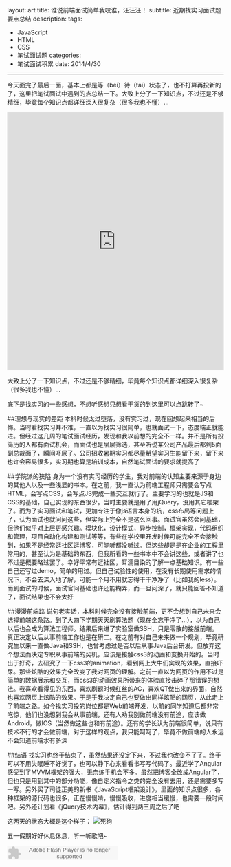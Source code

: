 layout: art
title: 谁说前端面试简单我咬谁，汪汪汪！
subtitle: 近期找实习面试题要点总结
description: 
tags: 
- JavaScript
- HTML
- CSS
- 笔试面试题
categories: 
- 笔试面试积累
date: 2014/4/30
---

今天面完了最后一面，基本上都是等（bei）待（tai）状态了，也不打算再投新的了，这里把笔试面试中遇到的点总结一下。大致上分了一下知识点，不过还是不够精细，毕竟每个知识点都详细深入很复杂（很多我也不懂）...

<!-- more -->

<iframe style="width: 100%; height: 600px" src="http://cdpn.io/gwuyo" allowfullscreen="allowfullscreen" frameborder="0">&nbsp;</iframe>

大致上分了一下知识点，不过还是不够精细，毕竟每个知识点都详细深入很复杂（很多我也不懂）...

底下是找实习的一些感想，不想听感想只想看干货的到这里可以点跳转了~

##理想与现实的差距
本科时候太过堕落，没有实习过，现在回想起来相当的后悔。当时看找实习并不难，一直以为找实习很简单，也就面试一下，态度端正就能进。但经过这几周的笔试面试经历，发现和我以前想的完全不一样。并不是所有投简历的人都有面试机会，而面试也是层层筛选，甚至听说某公司产品最后都到5面副总裁面了，瞬间吓尿了。公司招收暑期实习都尽量希望实习生能留下来，留下来也许会容易很多，实习期也算是培训成本，自然笔试面试的要求就提高了

##学院派的狭隘
身为一个没有实习经历的学生，我对前端的认知主要来源于身边的其他人以及一些浅显的书本。在之前，我一直认为前端工程师只需要会写点HTML，会写点CSS，会写点JS完成一些交互就行了。主要学习的也就是JS和CSS的基础，自己实现的东西很少。当时主要就是用了用jQuery，没用其它框架了。而为了实习面试和笔试，更加专注于像js语言本身的坑，css布局等问题上了，认为面试也就问问这些，但实际上完全不是这么回事。面试官虽然会问基础，但他们似乎对上层更感兴趣。模块化，设计模式，异步控制，框架实现，代码组织和管理，项目自动化构建和测试等等，有些在学校里开发时候可能完全不会接触到，如果不是经常逛社区逛博客，可能听都没听过。但这些却是是在企业的工程里常用的，甚至认为是基础的东西，但我所看的一些书本中不会讲这些，或者讲了也不过是概要略过罢了。幸好平常有逛社区，耳濡目染的了解一点基础知识。有一些自己还写过demo，简单的用过。但自己试验性的使用，在没有长期使用需求的情况下，不会去深入地了解，可能一个月不用就忘得干干净净了（比如我的less）。而到面试的时候，面试官问基础也许还能糊弄，而一旦问深了，就只能回答不知道了，面试结果也不会太好

##漫漫前端路
说句老实话，本科时候完全没有接触前端，更不会想到自己未来会选择前端这条路。到了大四下学期天天刷算法题（现在全忘干净了...），以为自己以后也会成为算法工程师。结果后来进了实验室做SSH，只是零散的接触前端。 真正决定以后从事前端工作也是在研二。在之前有对自己未来做一个规划，毕竟研究生以来一直做Java和SSH，也曾考虑过是否以后从事Java后台研发。但放弃这个想法而决定专职从事前端的契机，应该是接触css3的动画和变换开始的。当时出于好奇，去研究了一下css3的animation，看到网上大牛们实现的效果，直接吓尿。那些炫酷的效果完全改变了我对网页的理解。之前一直以为网页的作用不过是简单的数据展示和交互，而css3的动画效果所带来的体验直接击碎了那错误的想法。我喜欢看得见的东西，喜欢刷题时候红丝的AC，喜欢QT做出来的界面，自然也喜欢网页上炫酷的效果。于是乎我决定自己也要做出同样炫酷的网页，从此走上了前端之路。如今找实习投的岗位都是Web前端开发，以前的同学知道后都非常吃惊，他们也没想到我会从事前端，还有人劝我别做前端没有前途，应该做Android，做IOS（当然做这些也和有前途）。还有的学长认为前端很简单，说只有技术不行的才会做前端，对于这样的观点，我只能呵呵了，毕竟不做前端的人永远不会知道前端水有多深

##结语
找实习也终于结束了，虽然结果还没定下来，不过我也改变不了了。终于可以不用失眠睡不好觉了，也可以静下心来看看书写写代码了。最近学了Angular感受到了MVVM框架的强大，无奈练手机会不多。虽然把博客全改成Angular了，但也只是用到其中的部分功能，像自定义指令之类的完全没有去用，还是需要多写一写。另外买了司徒正美的新书《JavaScript框架设计》，里面的知识点很多，各种框架的源代码也很多，正在慢慢啃，慢慢吸收，进度相当缓慢，也需要一段时间吧。另外还计划看《jQuery技术内幕》，估计得到两三周之后了吧

这两天的状态大概是这个样子：
<img src="http://skyinlayerblog.qiniudn.com/blog/img/sleepydog.jpg" alt="死狗">

五一假期好好休息休息，听一听歌吧~

<embed src="http://www.xiami.com/widget/30211350_1770830087/singlePlayer.swf" type="application/x-shockwave-flash" width="257" height="33" wmode="transparent">&nbsp;</embed>

